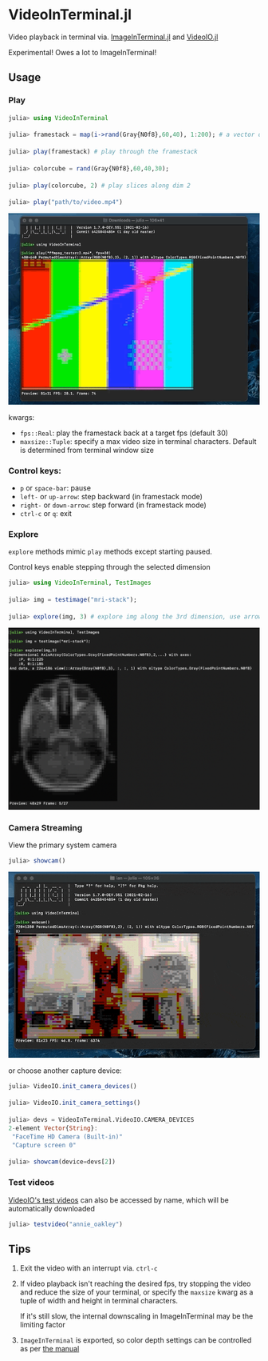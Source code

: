 # VideoInTerminal.jl
 Video playback in terminal via. [ImageInTerminal.jl](https://github.com/JuliaImages/ImageInTerminal.jl)
 and [VideoIO.jl](https://github.com/JuliaIO/VideoIO.jl)

Experimental! Owes a lot to ImageInTerminal!

## Usage

### Play

```julia
julia> using VideoInTerminal

julia> framestack = map(i->rand(Gray{N0f8},60,40), 1:200); # a vector of images of the same type and dims

julia> play(framestack) # play through the framestack

julia> colorcube = rand(Gray{N0f8},60,40,30);

julia> play(colorcube, 2) # play slices along dim 2

julia> play("path/to/video.mp4")
```
![ffmpeg test video example](ffmpeg_test.gif)

kwargs:
- `fps::Real`: play the framestack back at a target fps (default 30)
- `maxsize::Tuple`: specify a max video size in terminal characters. Default is determined from terminal window size

### Control keys:
- `p` or `space-bar`: pause
- `left-` or `up-arrow`: step backward (in framestack mode)
- `right-` or `down-arrow`: step forward (in framestack mode)
- `ctrl-c` or `q`: exit

### Explore

`explore` methods mimic `play` methods except starting paused.

Control keys enable stepping through the selected dimension
```julia
julia> using VideoInTerminal, TestImages

julia> img = testimage("mri-stack");

julia> explore(img, 3) # explore img along the 3rd dimension, use arrow keys to move
```
![mri example](mri_example.png)

### Camera Streaming

View the primary system camera
```julia
julia> showcam()
```
![streaming webcam example](webcam.gif)

or choose another capture device:
```julia
julia> VideoIO.init_camera_devices()

julia> VideoIO.init_camera_settings()

julia> devs = VideoInTerminal.VideoIO.CAMERA_DEVICES
2-element Vector{String}:
 "FaceTime HD Camera (Built-in)"
 "Capture screen 0"

julia> showcam(device=devs[2])
```

### Test videos

[VideoIO's test videos](https://juliaio.github.io/VideoIO.jl/stable/utilities/#Test-Videos) can also be accessed by name,
which will be automatically downloaded
```julia
julia> testvideo("annie_oakley")
```
## Tips

1) Exit the video with an interrupt via. `ctrl-c`

2) If video playback isn't reaching the desired fps, try stopping the video and reduce the size of your
   terminal, or specify the `maxsize` kwarg as a tuple of width and height in terminal characters.

   If it's still slow, the internal downscaling in ImageInTerminal may be the limiting factor

3) `ImageInTerminal` is exported, so color depth settings can be controlled as per [the manual](https://github.com/JuliaImages/ImageInTerminal.jl#256-colors-and-24-bit-colors)

